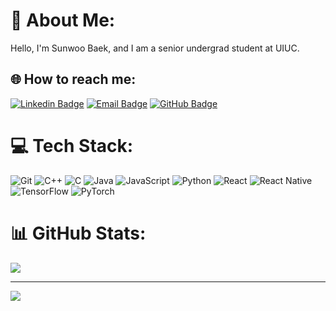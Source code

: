 # 💫 About Me:
Hello, I'm Sunwoo Baek, and I am a senior undergrad student at UIUC. 

## 🌐 How to reach me:
[![Linkedin Badge](https://img.shields.io/badge/linkedin-0A66C2?style=for-the-badge&logo=linkedin&logoColor=white)](https://linkedin.com/in/https://www.linkedin.com/in/sunwoo-baek/)
[![Email Badge](https://img.shields.io/badge/Email-D14836?color=591515&logo=gmail&style=for-the-badge&logoColor=white)](mailto:sunwoob2@illinois.edu)
[![GitHub Badge](https://img.shields.io/badge/GitHub-181717?color=181717&logo=github&style=for-the-badge&logoColor=white)](https://github.com/sbaek21)

# 💻 Tech Stack:
![Git](https://img.shields.io/badge/-Git-black?style=flat-square&logo=git)
![C++](https://img.shields.io/badge/c++-%2300599C.svg?style=plastic&logo=c%2B%2B&logoColor=white) 
![C](https://img.shields.io/badge/c-%2300599C.svg?style=plastic&logo=c&logoColor=white)
![Java](https://img.shields.io/badge/java-%23ED8B00.svg?style=plastic&logo=openjdk&logoColor=white)
![JavaScript](https://img.shields.io/badge/javascript-%23323330.svg?style=plastic&logo=javascript&logoColor=%23F7DF1E)
![Python](https://img.shields.io/badge/python-3670A0?style=plastic&logo=python&logoColor=ffdd54)
![React](https://img.shields.io/badge/react-%2320232a.svg?style=plastic&logo=react&logoColor=%2361DAFB)
![React Native](https://img.shields.io/badge/react_native-%2320232a.svg?style=plastic&logo=react&logoColor=%2361DAFB)
![TensorFlow](https://img.shields.io/badge/TensorFlow-%23FF6F00.svg?style=plastic&logo=TensorFlow&logoColor=white)
![PyTorch](https://img.shields.io/badge/PyTorch-%23EE4C2C.svg?style=plastic&logo=PyTorch&logoColor=white)

# 📊 GitHub Stats:

![](https://github-readme-stats.vercel.app/api/top-langs/?username=sbaek21&theme=default&hide_border=true&include_all_commits=false&count_private=false&layout=compact)

---

[![](https://visitcount.itsvg.in/api?id=sbaek21&icon=0&color=12)](https://visitcount.itsvg.in)
